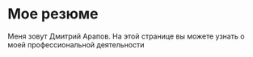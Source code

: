 # Мое резюме

Меня зовут Дмитрий Арапов. На этой странице вы можете узнать о моей профессиональной деятельности
